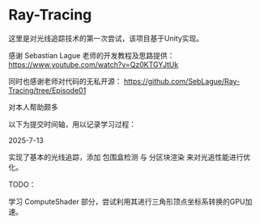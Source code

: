 # Ray-Tracing

这里是对光线追踪技术的第一次尝试，该项目基于Unity实现。


感谢 Sebastian Lague 老师的开发教程及思路提供： https://www.youtube.com/watch?v=Qz0KTGYJtUk

同时也感谢老师对代码的无私开源： https://github.com/SebLague/Ray-Tracing/tree/Episode01

对本人帮助颇多


以下为提交时间轴，用以记录学习过程：


2025-7-13

实现了基本的光线追踪，添加 包围盒检测 与 分区块渲染 来对光追性能进行优化。


TODO：

学习 ComputeShader 部分，尝试利用其进行三角形顶点坐标系转换的GPU加速。
